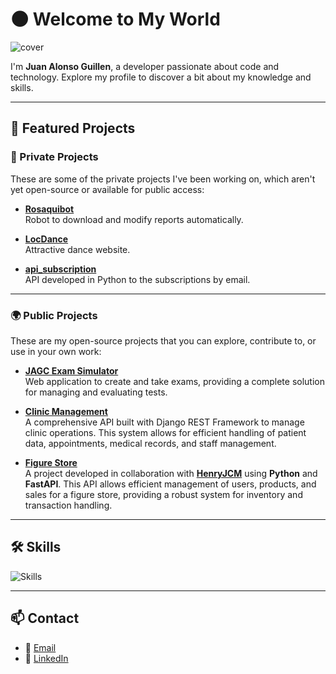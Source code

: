 # 🌑 Welcome to My World

![cover](https://coconutdesign.eu/wp-content/uploads/2023/02/AI-artificial-intelligence-generated-website-web-design.jpg)

I'm **Juan Alonso Guillen**, a developer passionate about code and technology. Explore my profile to discover a bit about my knowledge and skills.

---

## 📂 Featured Projects

### 🔐 Private Projects

These are some of the private projects I've been working on, which aren't yet open-source or available for public access:

- [**Rosaquibot**](https://github.com/alonsogc96/Rosaquibot)  
  Robot to download and modify reports automatically.

- [**LocDance**](https://github.com/alonsogc96/LocDance)  
  Attractive dance website.

- [**api_subscription**](https://github.com/alonsogc96/LocDance)  
  API developed in Python to the subscriptions by email.

---

### 🌍 Public Projects

These are my open-source projects that you can explore, contribute to, or use in your own work:

- [**JAGC Exam Simulator**](https://github.com/alonsogc96/JAGC_exam_simulator)  
  Web application to create and take exams, providing a complete solution for managing and evaluating tests.

- [**Clinic Management**](https://github.com/alonsogc96/LocDance)  
  A comprehensive API built with Django REST Framework to manage clinic operations. This system allows for efficient handling of patient data, appointments, medical records, and staff management.

- [**Figure Store**](https://github.com/alonsogc96/LocDance)  
  A project developed in collaboration with [**HenryJCM**](https://github.com/HenryJCM) using **Python** and **FastAPI**. This API allows efficient management of users, products, and sales for a figure store, providing a robust system for inventory and transaction handling.

---

## 🛠️ Skills

![Skills](https://skillicons.dev/icons?i=html,css,js,python,php,java,mysql,postgres,mongodb,aws,gcp,azure&perline=3)

---

## 📫 Contact

- 📧 [Email](mailto:alonso.guicon@gmail.com)
- 🔗 [LinkedIn](https://www.linkedin.com/in/juan-alonso-guillén-contreras-8b2ba4b7)
